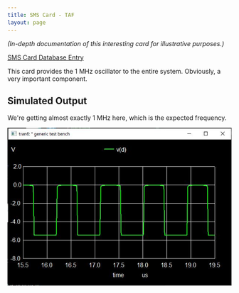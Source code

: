 ```yaml
---
title: SMS Card - TAF
layout: page
---
```

_(In-depth documentation of this interesting card for illustrative purposes.)_

[SMS Card Database Entry](https://static.righto.com/sms/TAF.html)

This card provides the 1 MHz oscillator to the entire system. Obviously, a very important 
component.

## Simulated Output

We're getting almost exactly 1 MHz here, which is the expected frequency.

![TAF Simulation](taf-sim-0.jpg)





